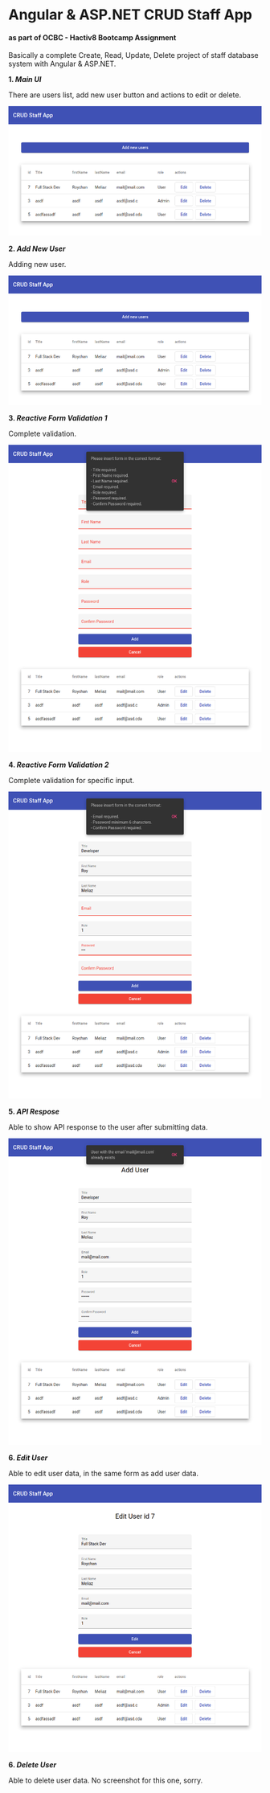 # Angular & ASP.NET CRUD Staff App
#### as part of OCBC - Hactiv8 Bootcamp Assignment

Basically a complete Create, Read, Update, Delete project of staff database system with Angular & ASP.NET.

**1. _Main UI_**

There are users list, add new user button and actions to edit or delete.

![alt text](https://github.com/roychanmeliaz/angular-dotnet-crud-staff/blob/main/screenshot_main.png)

**2. _Add New User_**

Adding new user.

![alt text](https://github.com/roychanmeliaz/angular-dotnet-crud-staff/blob/main/screenshot_main.png)

**3. _Reactive Form Validation 1_**

Complete validation.

![alt text](https://github.com/roychanmeliaz/angular-dotnet-crud-staff/blob/main/screenshot_reactive_validation.png)


**4. _Reactive Form Validation 2_**

Complete validation for specific input.

![alt text](https://github.com/roychanmeliaz/angular-dotnet-crud-staff/blob/main/screenshot_reactive_validation_.png)

**5. _API Respose_**

Able to show API response to the user after submitting data.

![alt text](https://github.com/roychanmeliaz/angular-dotnet-crud-staff/blob/main/screenshot_response.png)

**6. _Edit User_**

Able to edit user data, in the same form as add user data.

![alt text](https://github.com/roychanmeliaz/angular-dotnet-crud-staff/blob/main/screenshot_edit.png)

**6. _Delete User_**

Able to delete user data. No screenshot for this one, sorry.

